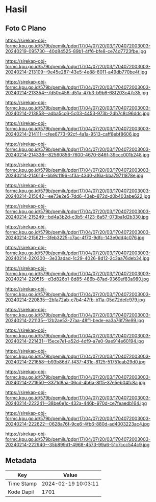 # Hasil

## Foto C Plano

https://sirekap-obj-formc.kpu.go.id/579b/pemilu/pdpr/17/04/07/20/03/1704072003003-20240219-095730--40d84525-89b1-4ff6-bfe8-ce74d7723fbe.jpg

https://sirekap-obj-formc.kpu.go.id/579b/pemilu/pdpr/17/04/07/20/03/1704072003003-20240214-213109--9e45e287-43e5-4e88-8011-a49db770be4f.jpg

https://sirekap-obj-formc.kpu.go.id/579b/pemilu/pdpr/17/04/07/20/03/1704072003003-20240214-213354--7d50c456-d51a-47b3-b9b6-68f203c47c35.jpg

https://sirekap-obj-formc.kpu.go.id/579b/pemilu/pdpr/17/04/07/20/03/1704072003003-20240214-213858--adba5cc6-5c03-4453-973b-2db7c8c96ddc.jpg

https://sirekap-obj-formc.kpu.go.id/579b/pemilu/pdpr/17/04/07/20/03/1704072003003-20240214-214111--cfee6773-92cf-4a1a-9513-caff8ebf8606.jpg

https://sirekap-obj-formc.kpu.go.id/579b/pemilu/pdpr/17/04/07/20/03/1704072003003-20240214-214338--82560856-7600-4670-846f-39ccc001b248.jpg

https://sirekap-obj-formc.kpu.go.id/579b/pemilu/pdpr/17/04/07/20/03/1704072003003-20240214-214614--bb9c1196-cf3a-43d0-a16a-bba79711878e.jpg

https://sirekap-obj-formc.kpu.go.id/579b/pemilu/pdpr/17/04/07/20/03/1704072003003-20240214-215042--ee73e2e5-7dd6-43eb-872d-d0b403abe622.jpg

https://sirekap-obj-formc.kpu.go.id/579b/pemilu/pdpr/17/04/07/20/03/1704072003003-20240214-215249--bd4a3b2d-c3b5-4123-8a57-073ba1d2b330.jpg

https://sirekap-obj-formc.kpu.go.id/579b/pemilu/pdpr/17/04/07/20/03/1704072003003-20240214-215621--3feb3225-c7ac-4f70-9dfc-143e0dd4c076.jpg

https://sirekap-obj-formc.kpu.go.id/579b/pemilu/pdpr/17/04/07/20/03/1704072003003-20240214-220300--3e33adad-1c29-4026-8d12-2c3aa76deb34.jpg

https://sirekap-obj-formc.kpu.go.id/579b/pemilu/pdpr/17/04/07/20/03/1704072003003-20240214-220515--d3d826b1-8d85-486b-87ad-9369ef83a980.jpg

https://sirekap-obj-formc.kpu.go.id/579b/pemilu/pdpr/17/04/07/20/03/1704072003003-20240214-220835--2bfa72ab-c7b4-47fb-b11a-05d72defc979.jpg

https://sirekap-obj-formc.kpu.go.id/579b/pemilu/pdpr/17/04/07/20/03/1704072003003-20240214-221135--12b2ae53-27aa-48f1-bede-ea3a76f79e99.jpg

https://sirekap-obj-formc.kpu.go.id/579b/pemilu/pdpr/17/04/07/20/03/1704072003003-20240214-221431--15ece7e1-a52d-4df9-a7e0-9ae914e60194.jpg

https://sirekap-obj-formc.kpu.go.id/579b/pemilu/pdpr/17/04/07/20/03/1704072003003-20240214-221658--b93b86d7-f437-431c-8125-51751eab29d0.jpg

https://sirekap-obj-formc.kpu.go.id/579b/pemilu/pdpr/17/04/07/20/03/1704072003003-20240214-221950--3371d8aa-06cd-4b6a-8ff5-37e5eb04fc8a.jpg

https://sirekap-obj-formc.kpu.go.id/579b/pemilu/pdpr/17/04/07/20/03/1704072003003-20240214-222241--38be6e1c-432a-446b-970d-ce7feaedb164.jpg

https://sirekap-obj-formc.kpu.go.id/579b/pemilu/pdpr/17/04/07/20/03/1704072003003-20240214-222622--0628a76f-9ce6-4fb6-880d-ad4003223ac4.jpg

https://sirekap-obj-formc.kpu.go.id/579b/pemilu/pdpr/17/04/07/20/03/1704072003003-20240214-222940--35b899d1-4968-4573-99a6-51c7ccc544c9.jpg


## Metadata

| Key        | Value               |
| ---------- | ------------------- |
| Time Stamp | 2024-02-19 10:03:11 |
| Kode Dapil | 1701                |



